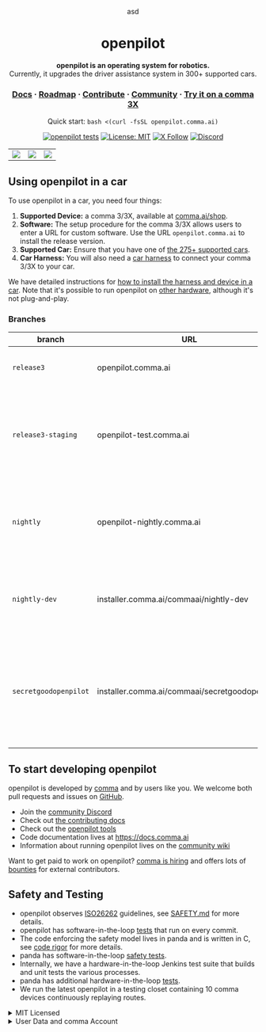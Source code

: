<div align="center" style="text-align: center;">

asd
<h1>openpilot</h1>

<p>
  <b>openpilot is an operating system for robotics.</b>
  <br>
  Currently, it upgrades the driver assistance system in 300+ supported cars.
</p>

<h3>
  <a href="https://docs.comma.ai">Docs</a>
  <span> · </span>
  <a href="https://docs.comma.ai/contributing/roadmap/">Roadmap</a>
  <span> · </span>
  <a href="https://github.com/commaai/openpilot/blob/master/docs/CONTRIBUTING.md">Contribute</a>
  <span> · </span>
  <a href="https://discord.comma.ai">Community</a>
  <span> · </span>
  <a href="https://comma.ai/shop">Try it on a comma 3X</a>
</h3>

Quick start: `bash <(curl -fsSL openpilot.comma.ai)`

[![openpilot tests](https://github.com/commaai/openpilot/actions/workflows/selfdrive_tests.yaml/badge.svg)](https://github.com/commaai/openpilot/actions/workflows/selfdrive_tests.yaml)
[![License: MIT](https://img.shields.io/badge/License-MIT-yellow.svg)](LICENSE)
[![X Follow](https://img.shields.io/twitter/follow/comma_ai)](https://x.com/comma_ai)
[![Discord](https://img.shields.io/discord/469524606043160576)](https://discord.comma.ai)

</div>

<table>
  <tr>
    <td><a href="https://youtu.be/NmBfgOanCyk" title="Video By Greer Viau"><img src="https://github.com/commaai/openpilot/assets/8762862/2f7112ae-f748-4f39-b617-fabd689c3772"></a></td>
    <td><a href="https://youtu.be/VHKyqZ7t8Gw" title="Video By Logan LeGrand"><img src="https://github.com/commaai/openpilot/assets/8762862/92351544-2833-40d7-9e0b-7ef7ae37ec4c"></a></td>
    <td><a href="https://youtu.be/SUIZYzxtMQs" title="A drive to Taco Bell"><img src="https://github.com/commaai/openpilot/assets/8762862/05ceefc5-2628-439c-a9b2-89ce77dc6f63"></a></td>
  </tr>
</table>


Using openpilot in a car
------

To use openpilot in a car, you need four things:
1. **Supported Device:** a comma 3/3X, available at [comma.ai/shop](https://comma.ai/shop/comma-3x).
2. **Software:** The setup procedure for the comma 3/3X allows users to enter a URL for custom software. Use the URL `openpilot.comma.ai` to install the release version.
3. **Supported Car:** Ensure that you have one of [the 275+ supported cars](docs/CARS.md).
4. **Car Harness:** You will also need a [car harness](https://comma.ai/shop/car-harness) to connect your comma 3/3X to your car.

We have detailed instructions for [how to install the harness and device in a car](https://comma.ai/setup). Note that it's possible to run openpilot on [other hardware](https://blog.comma.ai/self-driving-car-for-free/), although it's not plug-and-play.

### Branches
| branch           | URL                                    | description                                                                         |
|------------------|----------------------------------------|-------------------------------------------------------------------------------------|
| `release3`         | openpilot.comma.ai                      | This is openpilot's release branch.                                                 |
| `release3-staging` | openpilot-test.comma.ai                | This is the staging branch for releases. Use it to get new releases slightly early. |
| `nightly`          | openpilot-nightly.comma.ai             | This is the bleeding edge development branch. Do not expect this to be stable.      |
| `nightly-dev`      | installer.comma.ai/commaai/nightly-dev | Same as nightly, but includes experimental development features for some cars.      |
| `secretgoodopenpilot` | installer.comma.ai/commaai/secretgoodopenpilot | This is a preview branch from the autonomy team where new driving models get merged earlier than master. |

To start developing openpilot
------

openpilot is developed by [comma](https://comma.ai/) and by users like you. We welcome both pull requests and issues on [GitHub](http://github.com/commaai/openpilot).

* Join the [community Discord](https://discord.comma.ai)
* Check out [the contributing docs](docs/CONTRIBUTING.md)
* Check out the [openpilot tools](tools/)
* Code documentation lives at https://docs.comma.ai
* Information about running openpilot lives on the [community wiki](https://github.com/commaai/openpilot/wiki)

Want to get paid to work on openpilot? [comma is hiring](https://comma.ai/jobs#open-positions) and offers lots of [bounties](https://comma.ai/bounties) for external contributors.

Safety and Testing
----

* openpilot observes [ISO26262](https://en.wikipedia.org/wiki/ISO_26262) guidelines, see [SAFETY.md](docs/SAFETY.md) for more details.
* openpilot has software-in-the-loop [tests](.github/workflows/selfdrive_tests.yaml) that run on every commit.
* The code enforcing the safety model lives in panda and is written in C, see [code rigor](https://github.com/commaai/panda#code-rigor) for more details.
* panda has software-in-the-loop [safety tests](https://github.com/commaai/panda/tree/master/tests/safety).
* Internally, we have a hardware-in-the-loop Jenkins test suite that builds and unit tests the various processes.
* panda has additional hardware-in-the-loop [tests](https://github.com/commaai/panda/blob/master/Jenkinsfile).
* We run the latest openpilot in a testing closet containing 10 comma devices continuously replaying routes.

<details>
<summary>MIT Licensed</summary>

openpilot is released under the MIT license. Some parts of the software are released under other licenses as specified.

Any user of this software shall indemnify and hold harmless Comma.ai, Inc. and its directors, officers, employees, agents, stockholders, affiliates, subcontractors and customers from and against all allegations, claims, actions, suits, demands, damages, liabilities, obligations, losses, settlements, judgments, costs and expenses (including without limitation attorneys’ fees and costs) which arise out of, relate to or result from any use of this software by user.

**THIS IS ALPHA QUALITY SOFTWARE FOR RESEARCH PURPOSES ONLY. THIS IS NOT A PRODUCT.
YOU ARE RESPONSIBLE FOR COMPLYING WITH LOCAL LAWS AND REGULATIONS.
NO WARRANTY EXPRESSED OR IMPLIED.**
</details>

<details>
<summary>User Data and comma Account</summary>

By default, openpilot uploads the driving data to our servers. You can also access your data through [comma connect](https://connect.comma.ai/). We use your data to train better models and improve openpilot for everyone.

openpilot is open source software: the user is free to disable data collection if they wish to do so.

openpilot logs the road-facing cameras, CAN, GPS, IMU, magnetometer, thermal sensors, crashes, and operating system logs.
The driver-facing camera and microphone are only logged if you explicitly opt-in in settings.

By using openpilot, you agree to [our Privacy Policy](https://comma.ai/privacy). You understand that use of this software or its related services will generate certain types of user data, which may be logged and stored at the sole discretion of comma. By accepting this agreement, you grant an irrevocable, perpetual, worldwide right to comma for the use of this data.
</details>

